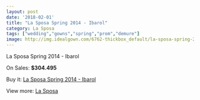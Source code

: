 ```yaml
---
layout: post
date: '2018-02-01'
title: "La Sposa Spring 2014 - Ibarol"
category: La Sposa
tags: ["wedding","gowns","spring","prom","demure"]
image: http://img.idealgown.com/6762-thickbox_default/la-sposa-spring-2014-ibarol.jpg
---
```

La Sposa Spring 2014 - Ibarol

On Sales: **$304.495**
<a href="https://www.idealgown.com/en/la-sposa/2906-la-sposa-spring-2014-ibarol.html"><amp-img layout="responsive" width="600" height="600" src="//img.idealgown.com/6762-thickbox_default/la-sposa-spring-2014-ibarol.jpg" alt="La Sposa Spring 2014 - Ibarol 0" /></a>
<a href="https://www.idealgown.com/en/la-sposa/2906-la-sposa-spring-2014-ibarol.html"><amp-img layout="responsive" width="600" height="600" src="//img.idealgown.com/6764-thickbox_default/la-sposa-spring-2014-ibarol.jpg" alt="La Sposa Spring 2014 - Ibarol 1" /></a>
<a href="https://www.idealgown.com/en/la-sposa/2906-la-sposa-spring-2014-ibarol.html"><amp-img layout="responsive" width="600" height="600" src="//img.idealgown.com/6763-thickbox_default/la-sposa-spring-2014-ibarol.jpg" alt="La Sposa Spring 2014 - Ibarol 2" /></a>

Buy it: [La Sposa Spring 2014 - Ibarol](https://www.idealgown.com/en/la-sposa/2906-la-sposa-spring-2014-ibarol.html "La Sposa Spring 2014 - Ibarol")

View more: [La Sposa](https://www.idealgown.com/en/35-la-sposa "La Sposa")